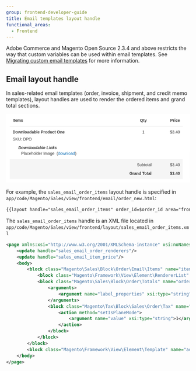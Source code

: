 ```yaml
---
group: frontend-developer-guide
title: Email templates layout handle
functional_areas:
  - Frontend
---
```


<InlineAlert variant="warning" slots="text"/>

Adobe Commerce and Magento Open Source 2.3.4 and above restricts the way that custom variables can be used within email templates.
See [Migrating custom email templates](template-email-migration.html) for more information.

## Email layout handle

In sales-related email templates (order, invoice, shipment, and credit memo templates), layout handles are used to render the ordered items and grand total sections.

![Email Order Item Details.](../../_images/frontend/email-order-items-render.png)

For example, the `sales_email_order_items` layout handle is specified in `app/code/Magento/Sales/view/frontend/email/order_new.html`:

```html
{{layout handle="sales_email_order_items" order_id=$order_id area="frontend"}}
```

The `sales_email_order_items` handle is an XML file located in `app/code/Magento/Sales/view/frontend/layout/sales_email_order_items.xml`

```xml
<page xmlns:xsi="http://www.w3.org/2001/XMLSchema-instance" xsi:noNamespaceSchemaLocation="urn:magento:framework:View/Layout/etc/page_configuration.xsd" label="Email Order Items List" design_abstraction="custom">
    <update handle="sales_email_order_renderers"/>
    <update handle="sales_email_item_price"/>
    <body>
        <block class="Magento\Sales\Block\Order\Email\Items" name="items" template="Magento_Sales::email/items.phtml" cacheable="false">
            <block class="Magento\Framework\View\Element\RendererList" name="sales.email.order.renderers" as="renderer.list"/>
            <block class="Magento\Sales\Block\Order\Totals" name="order_totals" template="Magento_Sales::order/totals.phtml">
                <arguments>
                    <argument name="label_properties" xsi:type="string">colspan="2"</argument>
                </arguments>
                <block class="Magento\Tax\Block\Sales\Order\Tax" name="tax" template="Magento_Tax::order/tax.phtml">
                    <action method="setIsPlaneMode">
                        <argument name="value" xsi:type="string">1</argument>
                    </action>
                </block>
            </block>
        </block>
        <block class="Magento\Framework\View\Element\Template" name="additional.product.info" template="Magento_Theme::template.phtml"/>
    </body>
</page>
```
